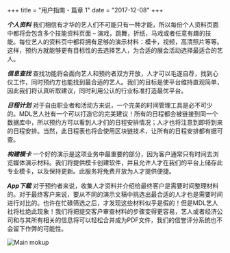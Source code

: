 +++
title = "用户指南 - 篇章 1"
date = "2017-12-08"
+++

 ***个人资料***
 我们相信有才华的艺人们不可能只有一种才能，所以每份个人资料页面中都将会包含多个技能资料页面 – 演戏，跳舞，折纸，马戏或者任意有趣的技能。每位艺人的资料页中都将拥有足够的演示材料：模卡，视频，高清照片等等。这样，预约方就能够更有目标性的去选择艺人，为合适的展会活动选择最适合的艺人。

 ***信息查找***
 查找功能将会面向艺人和预约者双方开放，人才可以毛遂自荐，找到心仪工作，同时预约方也能找到最合适的艺人。我们的目标是使平台维持直观简单，因此我们将认真听取建议，同时利用公认的行业标准打造最优平台。

 ***日程计划***
 对于自由职业者和活动方来说，一个完美的时间管理工具是必不可少的。MDL艺人社有一个可以打造它的完美建议！所有的日程都会被链接到同一个数据库中，所以预约方可以看到人才们的日程安排情况；人才也将注意到即将到来的日程安排。当然，此日程表也将会使用区块链技术，让所有的日程安排都有据可查。

 ***构建模卡***
 一个好的演示是这项业务中最重要的部分，因为客户通常只有时间去浏览媒体演示材料。我们将提供模卡创建软件，并且允许人才在我们的平台上储存此专业模卡，以及保持更新。此服务将免费开放为人才提供便捷。

 ***App下载***
 对于预约者来说，收集人才资料并介绍给最终客户是需要时间整理材料的。对于最终客户来说，要从不同的演示文稿中挑选出最合适的人才也是需要时间进行对比的。也许在忙碌筛选之后，才发现这些材料似乎是假的！但是MDL艺人社将杜绝此现象！我们将把提交客户审查材料的步骤变得更容易，艺人或者经济公司和与其所有相关的信息将可以轻松合并成为PDF文件，我们的信誉评分系统也不会留下作弊的可能性。


 ![Main mokup](https://gateway.ipfs.io/ipfs/QmVy4G5JewzqyEkLa2XTsNxmHaKx1Az5JQ7g348xZncvHU/main%20mokup.jpg)
